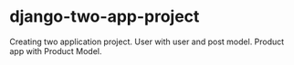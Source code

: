 # django-two-app-project
Creating two application project. User with user and post model. Product app with Product Model.
